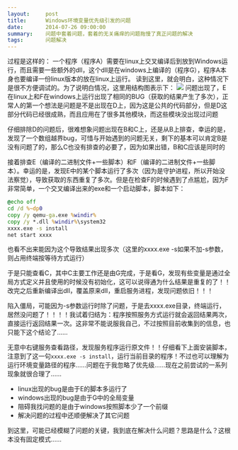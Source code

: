 ```yaml
---
layout:     post
title:      Windows环境变量优先级引发的问题
date:       2014-07-26 09:00:00
summary:    问题中套着问题，套着的无关痛痒的问题拖慢了真正问题的解决
tags:       问题解决
---
```


过程是这样的：
一个程序（程序A）需要在linux上交叉编译后到放到Windows运行，而且需要一些额外的dll，这个dll是在windows上编译的（程序G），程序A本身也要编译一份linux版本的放在linux上运行。
读到这里，就会明白，这种情况下是很不方便调试的。为了说明白情况，这里用结构图表示下：
![](http://int64ago.qiniudn.com/2014/07/24/a61489c4-1312-11e4-88fa-dab226542d43.jpg)
问题出现了，E在linux上和F在windows上运行出现了相同的BUG（获取的结果产生了多次），正常人的第一个想法是问题是不是出现在D上，因为这是公共的代码部分，但是D这部分代码已经很成熟，而且应用在了很多其他模块，而这些模块没出现过问题

仔细排除D的问题后，很难想象问题出现在B和C上，还是从B上排查，幸运的是，发现了一个数组越界bug，可惜与开始遇到的问题无关，剩下的基本可以肯定B是没有问题了的，那么C也没有排查的必要了，因为如果出错，B和C应该是同时的

接着排查E（编译的二进制文件+一些脚本）和F（编译的二进制文件+一些脚本）。幸运的是，发现E中的某个脚本运行了多次（因为是守护进程，所以开始没法察觉），导致获取的东西重复了多次。但是在检查F的时候遇到了点尴尬，因为F非常简单，一个交叉编译出来的exe和一个启动脚本，脚本如下：

```bat
@echo off
cd /d %~dp0
copy /y qemu-ga.exe %windir%
copy /y *.dll %windir%\system32
xxxx.exe -s install
net start xxxx
```

也看不出来能因为这个导致结果出现多次（这里的xxxx.exe -s如果不加-s参数，则占用终端按等待方式运行）

于是只能查看C，其中C主要工作还是由G完成，于是看G，发现有些变量是通过全局方式定义并且使用的时候没有初始化，这可以说得通为什么结果是重复的了！！改完之后重新编译出dll，覆盖原来dll，重启服务进程，发现问题依旧！！！

陷入僵局，可能因为-s参数运行时除了问题，于是去xxxx.exe目录，终端运行，居然没问题了！！！！我试着归结为：程序按照服务方式运行就会返回结果两次，直接运行返回结果一次。这非常不能说服我自己，不过按照目前收集到的信息，也只能下这个结论了……

无意中右键服务查看路径，发现服务程序运行原文件！！仔细看下上面安装脚本，注意到了这一句`xxxx.exe -s install`，运行当前目录的程序！不过也可以理解为运行环境变量路径的程序……问题在于我忽略了优先级……现在之前尝试的一系列现象就很合理了……

 - linux出现的bug是由于E的脚本多运行了
 - windows出现的bug是由于G中的全局变量
 - 阻碍我找问题的是由于windows按照脚本少了一个前缀
 - 解决问题的过程中还顺便解决了其它问题

到这里，可能已经模糊了问题的关键，我到底在解决什么问题？思路是什么？这根本没有固定模式……
 
